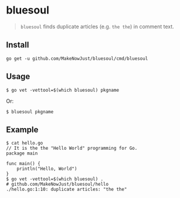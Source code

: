 # bluesoul

> `bluesoul` finds duplicate articles (e.g. `the the`) in comment text.

## Install

```console
go get -u github.com/MakeNowJust/bluesoul/cmd/bluesoul
```

## Usage

```console
$ go vet -vettool=$(which bluesoul) pkgname
```

Or:

```console
$ bluesoul pkgname
```

## Example

```console
$ cat hello.go
// It is the the "Hello World" programming for Go.
package main

func main() {
    println("Hello, World")
}
$ go vet -vettool=$(which bluesoul) .
# github.com/MakeNowJust/bluesoul/hello
./hello.go:1:10: duplicate articles: "the the"
```